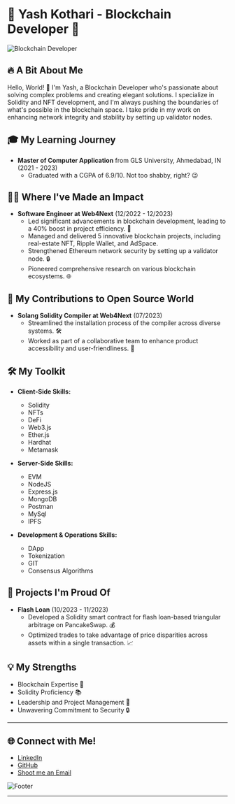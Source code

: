 
# 🚀 Yash Kothari - Blockchain Developer 🚀

![Blockchain Developer](https://media.giphy.com/media/LmNwrBhejkK9EFP504/giphy.gif)

## **🔥 A Bit About Me**

Hello, World! 👋 I'm Yash, a Blockchain Developer who's passionate about solving complex problems and creating elegant solutions. I specialize in Solidity and NFT development, and I'm always pushing the boundaries of what's possible in the blockchain space. I take pride in my work on enhancing network integrity and stability by setting up validator nodes.

## **🎓 My Learning Journey**

- **Master of Computer Application** from GLS University, Ahmedabad, IN (2021 - 2023)
  - Graduated with a CGPA of 6.9/10. Not too shabby, right? 😉

## **👨‍💼 Where I've Made an Impact**

- **Software Engineer at Web4Next** (12/2022 - 12/2023)
  - Led significant advancements in blockchain development, leading to a 40% boost in project efficiency. 💪
  - Managed and delivered 5 innovative blockchain projects, including real-estate NFT, Ripple Wallet, and AdSpace.
  - Strengthened Ethereum network security by setting up a validator node. 🔒
  - Pioneered comprehensive research on various blockchain ecosystems. 🌐

## **🔧 My Contributions to Open Source World**

- **Solang Solidity Compiler at Web4Next** (07/2023)
  - Streamlined the installation process of the compiler across diverse systems. 🛠️
  - Worked as part of a collaborative team to enhance product accessibility and user-friendliness. 👥

## **🛠 My Toolkit**

- **Client-Side Skills:**
  - Solidity
  - NFTs
  - DeFi
  - Web3.js
  - Ether.js
  - Hardhat
  - Metamask

- **Server-Side Skills:**
  - EVM
  - NodeJS
  - Express.js
  - MongoDB
  - Postman
  - MySql
  - IPFS

- **Development & Operations Skills:**
  - DApp
  - Tokenization
  - GIT
  - Consensus Algorithms

## **📂 Projects I'm Proud Of**

- **Flash Loan** (10/2023 - 11/2023)
  - Developed a Solidity smart contract for flash loan-based triangular arbitrage on PancakeSwap. 💰
  - Optimized trades to take advantage of price disparities across assets within a single transaction. 📈

## **💡 My Strengths**

- Blockchain Expertise 🧠
- Solidity Proficiency 📚
- Leadership and Project Management 🎯
- Unwavering Commitment to Security 🔒

---

## **🌐 Connect with Me!**

- [LinkedIn](https://www.linkedin.com/in/kyash27/)
- [GitHub](https://github.com/yashkothari27)
- [Shoot me an Email](kothariyash2711@gmail.com)

![Footer](https://giphy.com/gifs/eToroUS-ethereum-eth-ether-v0u7eU0nSmOJ0hGf6n)

---
